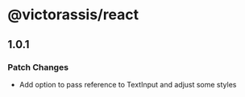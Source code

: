 # @victorassis/react

## 1.0.1

### Patch Changes

- Add option to pass reference to TextInput and adjust some styles
